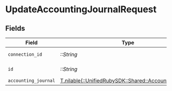 # UpdateAccountingJournalRequest


## Fields

| Field                                                                                              | Type                                                                                               | Required                                                                                           | Description                                                                                        |
| -------------------------------------------------------------------------------------------------- | -------------------------------------------------------------------------------------------------- | -------------------------------------------------------------------------------------------------- | -------------------------------------------------------------------------------------------------- |
| `connection_id`                                                                                    | *::String*                                                                                         | :heavy_check_mark:                                                                                 | ID of the connection                                                                               |
| `id`                                                                                               | *::String*                                                                                         | :heavy_check_mark:                                                                                 | ID of the Journal                                                                                  |
| `accounting_journal`                                                                               | [T.nilable(::UnifiedRubySDK::Shared::AccountingJournal)](../../models/shared/accountingjournal.md) | :heavy_minus_sign:                                                                                 | N/A                                                                                                |